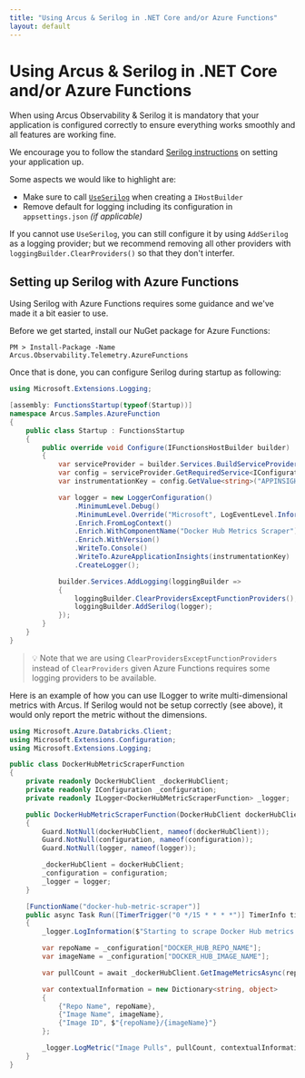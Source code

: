 ```yaml
---
title: "Using Arcus & Serilog in .NET Core and/or Azure Functions"
layout: default
---
```


# Using Arcus & Serilog in .NET Core and/or Azure Functions

When using Arcus Observability & Serilog it is mandatory that your application is configured correctly to ensure everything works smoothly and all features are working fine.

We encourage you to follow the standard [Serilog instructions](https://github.com/serilog/serilog-aspnetcore#instructions) on setting your application up. 

Some aspects we would like to highlight are:

- Make sure to call [`UseSerilog`](https://www.nuget.org/packages/Serilog.AspNetCore) when creating a `IHostBuilder`
- Remove default for logging including its configuration in `appsettings.json` *(if applicable)*

If you cannot use `UseSerilog`, you can still configure it by using `AddSerilog` as a logging provider; but we recommend removing all other providers with `loggingBuilder.ClearProviders()` so that they don't interfer.

## Setting up Serilog with Azure Functions

Using Serilog with Azure Functions requires some guidance and we've made it a bit easier to use.

Before we get started, install our NuGet package for Azure Functions:

```
PM > Install-Package -Name Arcus.Observability.Telemetry.AzureFunctions
```

Once that is done, you can configure Serilog during startup as following:

```csharp
using Microsoft.Extensions.Logging;

[assembly: FunctionsStartup(typeof(Startup))]
namespace Arcus.Samples.AzureFunction
{
    public class Startup : FunctionsStartup
    {
        public override void Configure(IFunctionsHostBuilder builder)
        {
            var serviceProvider = builder.Services.BuildServiceProvider();
            var config = serviceProvider.GetRequiredService<IConfiguration>();
            var instrumentationKey = config.GetValue<string>("APPINSIGHTS_INSTRUMENTATIONKEY");

            var logger = new LoggerConfiguration()
                .MinimumLevel.Debug()
                .MinimumLevel.Override("Microsoft", LogEventLevel.Information)
                .Enrich.FromLogContext()
                .Enrich.WithComponentName("Docker Hub Metrics Scraper")
                .Enrich.WithVersion()
                .WriteTo.Console()
                .WriteTo.AzureApplicationInsights(instrumentationKey)
                .CreateLogger();

            builder.Services.AddLogging(loggingBuilder =>
            {
                loggingBuilder.ClearProvidersExceptFunctionProviders();
                loggingBuilder.AddSerilog(logger);
            });
        }
    }
}
```

> :bulb: Note that we are using `ClearProvidersExceptFunctionProviders` instead of `ClearProviders` given Azure Functions requires some logging providers to be available.

Here is an example of how you can use ILogger to write multi-dimensional metrics with Arcus. If Serilog would not be setup correctly (see above), it would only report the metric without the dimensions.

```csharp
using Microsoft.Azure.Databricks.Client;
using Microsoft.Extensions.Configuration;
using Microsoft.Extensions.Logging;

public class DockerHubMetricScraperFunction
{
    private readonly DockerHubClient _dockerHubClient;
    private readonly IConfiguration _configuration;
    private readonly ILogger<DockerHubMetricScraperFunction> _logger;

    public DockerHubMetricScraperFunction(DockerHubClient dockerHubClient, IConfiguration configuration, ILogger<DockerHubMetricScraperFunction> logger)
    {
        Guard.NotNull(dockerHubClient, nameof(dockerHubClient));
        Guard.NotNull(configuration, nameof(configuration));
        Guard.NotNull(logger, nameof(logger));

        _dockerHubClient = dockerHubClient;
        _configuration = configuration;
        _logger = logger;
    }

    [FunctionName("docker-hub-metric-scraper")]
    public async Task Run([TimerTrigger("0 */15 * * * *")] TimerInfo timer)
    {
        _logger.LogInformation($"Starting to scrape Docker Hub metrics at {DateTime.UtcNow}");

        var repoName = _configuration["DOCKER_HUB_REPO_NAME"];
        var imageName = _configuration["DOCKER_HUB_IMAGE_NAME"];

        var pullCount = await _dockerHubClient.GetImageMetricsAsync(repoName, imageName);

        var contextualInformation = new Dictionary<string, object>
        {
            {"Repo Name", repoName},
            {"Image Name", imageName},
            {"Image ID", $"{repoName}/{imageName}"}
        };

        _logger.LogMetric("Image Pulls", pullCount, contextualInformation);
    }
}
```

